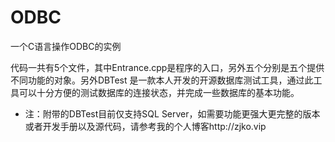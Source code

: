 # ODBC
一个C语言操作ODBC的实例

代码一共有5个文件，其中Entrance.cpp是程序的入口，另外五个分别是五个提供不同功能的对象。另外DBTest 是一款本人开发的开源数据库测试工具，通过此工具可以十分方便的测试数据库的连接状态，并完成一些数据库的基本功能。

* 注：附带的DBTest目前仅支持SQL Server，如需要功能更强大更完整的版本或者开发手册以及源代码，请参考我的个人博客http://zjko.vip
